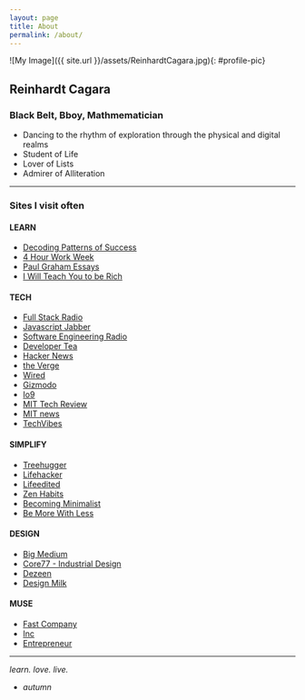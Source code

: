 ```yaml
---
layout: page
title: About
permalink: /about/
---
```



![My Image]({{ site.url }}/assets/ReinhardtCagara.jpg){: #profile-pic}

## Reinhardt Cagara

### Black Belt, Bboy, Mathmematician
- Dancing to the rhythm of exploration through the physical and digital realms
- Student of Life
- Lover of Lists
- Admirer of Alliteration


<!-- You can find the source code for Jekyll at
{% include icon-github.html username="jekyll" %} /
[jekyll](https://github.com/jekyll/jekyll)
 -->

---------

### Sites I visit often

#### LEARN
- <a href="http://calnewport.com/blog/"> Decoding Patterns of Success </a>
- <a href="http://fourhourworkweek.com/blog/"> 4 Hour Work Week </a>
- <a href="http://www.paulgraham.com/articles.html"> Paul Graham Essays </a>
- <a href="http://www.iwillteachyoutoberich.com/blog/"> I Will Teach You to be Rich </a>

#### TECH
- <a href="http://www.fullstackradio.com/">Full Stack Radio</a>
- <a href="https://devchat.tv/js-jabber">Javascript Jabber</a>
- <a href="http://www.se-radio.net/">Software Engineering Radio</a>
- <a href="https://developertea.com/">Developer Tea</a>
- <a href="https://news.ycombinator.com/"> Hacker News </a>
- <a href="http://www.theverge.com/"> the Verge </a>
- <a href="http://www.wired.com/"> Wired </a>
- <a href="http://www.gizmodo.com/"> Gizmodo </a>
- <a href="http://www.io9.com/"> Io9 </a>
- <a href="http://www.technologyreview.com/"> MIT Tech Review </a>
- <a href="http://news.mit.edu/"> MIT news </a>
- <a href="http://www.techvibes.com/global"> TechVibes </a>

#### SIMPLIFY
- <a href="http://www.treehugger.com/"> Treehugger </a>
- <a href="http://www.lifehacker.com/"> Lifehacker </a>
- <a href="http://www.lifeedited.com/"> Lifeedited </a>
- <a href="http://www.http://zenhabits.net/"> Zen Habits </a>
- <a href="http://www.becomingminimalist.com/"> Becoming Minimalist </a>
- <a href="http://bemorewithless.com/"> Be More With Less </a>

#### DESIGN
- <a href="https://bigmedium.com/"> Big Medium </a>
- <a href="http://www.core77.com/"> Core77 - Industrial Design </a>
- <a href="http://www.dezeen.com/"> Dezeen </a>
- <a href="http://design-milk.com/"> Design Milk </a>

#### MUSE
- <a href="http://fastcompany.com/">Fast Company</a>
- <a href="http://www.inc.com/">Inc</a>
- <a href= "http://www.entrepreneur.com/">Entrepreneur</a>


---------
<span class="post_sig"><em>learn. love. live.
- autumn</em></span>